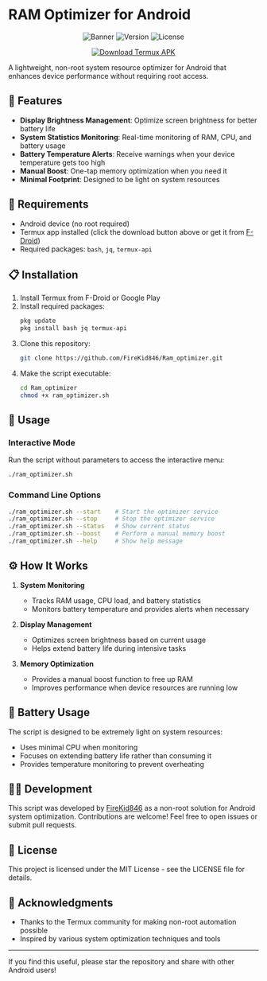 # RAM Optimizer for Android

<div align="center">

![Banner](https://img.shields.io/badge/RAM%20Optimizer-Non--Root%20Android%20Gaming-blue)
![Version](https://img.shields.io/badge/Version-1.0.0-green)
![License](https://img.shields.io/badge/License-MIT-yellow)

<a href="https://www.apkmirror.com/apk/fredrik-fornwall/termux-fdroid-version/termux-f-droid-version-0-119-0-beta-2-release/termux-f-droid-version-0-119-0-beta-2-android-apk-download/download/?key=41b166e27470f19a944c3e7a5951112c4d007867">
  <img src="https://img.shields.io/badge/Download%20Termux-APK-brightgreen?style=for-the-badge&logo=android" alt="Download Termux APK">
</a>

</div>

A lightweight, non-root system resource optimizer for Android that enhances device performance without requiring root access.

## 🚀 Features

- **Display Brightness Management**: Optimize screen brightness for better battery life
- **System Statistics Monitoring**: Real-time monitoring of RAM, CPU, and battery usage
- **Battery Temperature Alerts**: Receive warnings when your device temperature gets too high
- **Manual Boost**: One-tap memory optimization when you need it
- **Minimal Footprint**: Designed to be light on system resources

## 📱 Requirements

- Android device (no root required)
- Termux app installed (click the download button above or get it from [F-Droid](https://f-droid.org/en/packages/com.termux/))
- Required packages: `bash`, `jq`, `termux-api`

## 📋 Installation

1. Install Termux from F-Droid or Google Play
2. Install required packages:
   ```bash
   pkg update
   pkg install bash jq termux-api
   ```
3. Clone this repository:
   ```bash
   git clone https://github.com/FireKid846/Ram_optimizer.git
   ```
4. Make the script executable:
   ```bash
   cd Ram_optimizer
   chmod +x ram_optimizer.sh
   ```

## 📖 Usage

### Interactive Mode
Run the script without parameters to access the interactive menu:
```bash
./ram_optimizer.sh
```

### Command Line Options
```bash
./ram_optimizer.sh --start    # Start the optimizer service
./ram_optimizer.sh --stop     # Stop the optimizer service
./ram_optimizer.sh --status   # Show current status
./ram_optimizer.sh --boost    # Perform a manual memory boost
./ram_optimizer.sh --help     # Show help message
```

## ⚙️ How It Works

1. **System Monitoring**
   - Tracks RAM usage, CPU load, and battery statistics
   - Monitors battery temperature and provides alerts when necessary

2. **Display Management**
   - Optimizes screen brightness based on current usage
   - Helps extend battery life during intensive tasks

3. **Memory Optimization**
   - Provides a manual boost function to free up RAM
   - Improves performance when device resources are running low

## 🔋 Battery Usage

The script is designed to be extremely light on system resources:
- Uses minimal CPU when monitoring
- Focuses on extending battery life rather than consuming it
- Provides temperature monitoring to prevent overheating

## 👨‍💻 Development

This script was developed by [FireKid846](https://github.com/FireKid846) as a non-root solution for Android system optimization. Contributions are welcome! Feel free to open issues or submit pull requests.

## 📄 License

This project is licensed under the MIT License - see the LICENSE file for details.

## 🙏 Acknowledgments

- Thanks to the Termux community for making non-root automation possible
- Inspired by various system optimization techniques and tools

---

If you find this useful, please star the repository and share with other Android users!

